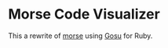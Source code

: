 Morse Code Visualizer
=====================

This a rewrite of [morse](https://github.com/malteschmitz/morse) using [Gosu](https://www.libgosu.org/) for Ruby.